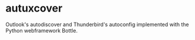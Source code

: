 # autuxcover
Outlook's autodiscover and Thunderbird's autoconfig implemented with the Python webframework Bottle.
